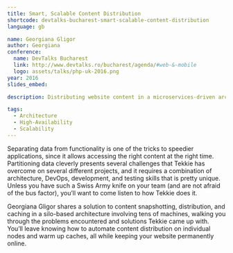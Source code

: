 ```yaml
---
title: Smart, Scalable Content Distribution
shortcode: devtalks-bucharest-smart-scalable-content-distribution
language: gb

name: Georgiana Gligor
author: Georgiana
conference:
  name: DevTalks Bucharest
  link: http://www.devtalks.ro/bucharest/agenda/#web-&-mobile
  logo: assets/talks/php-uk-2016.png
year: 2016
slides_embed: 

description: Distributing website content in a microservices-driven architecture is not a trivial task, and it requires solving complex problems stemming from the large number of servers involved and the variety of edge cases that need to be solved. Georgiana Gligor shares a solution to content snapshotting, distribution, and caching in a silo-based architecture involving tens of machines.

tags:
  - Architecture
  - High-Availability
  - Scalability
---
```


Separating data from functionality is one of the tricks to speedier applications, since it allows accessing the right content at the right time. Partitioning data cleverly presents several challenges that Tekkie has overcome on several different projects, and it requires a combination of architecture, DevOps, development, and testing skills that is pretty unique. Unless you have such a Swiss Army knife on your team (and are not afraid of the bus factor), you’ll want to come listen to how Tekkie does it.

Georgiana Gligor shares a solution to content snapshotting, distribution, and caching in a silo-based architecture involving tens of machines, walking you through the problems encountered and solutions Tekkie came up with. You’ll leave knowing how to automate content distribution on individual nodes and warm up caches, all while keeping your website permanently online.
